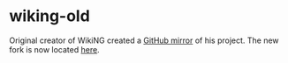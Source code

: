 # wiking-old

Original creator of WikiNG created a [GitHub mirror](https://github.com/s-andy/wiking) of his project. The new fork is now located [here](https://github.com/TheMagician1/wiking).
